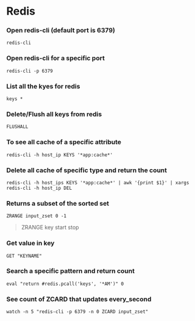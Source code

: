 # Redis

### Open redis-cli (default port is 6379)
```
redis-cli
```
### Open redis-cli for a specific port
```
redis-cli -p 6379
```
### List all the kyes for redis
```
keys *
```
### Delete/Flush all keys from redis
```
FLUSHALL
```
### To see all cache of a specific attribute
```
redis-cli -h host_ip KEYS '*app:cache*'
```
### Delete all cache of specific type and return the count
```
redis-cli -h host_ips KEYS '*app:cache*' | awk '{print $1}' | xargs redis-cli -h host_ip DEL
```
### Returns a subset of the sorted set
```
ZRANGE input_zset 0 -1
```
> ZRANGE key start stop
### Get value in key
```
GET "KEYNAME" 
```
### Search a specific pattern and return count
```
eval "return #redis.pcall('keys', '*AM')" 0
```
### See count of ZCARD that updates every_second
```
watch -n 5 "redis-cli -p 6379 -n 0 ZCARD input_zset"
```
